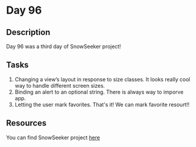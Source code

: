 # Day 96

## Description

Day 96 was a third day of SnowSeeker project!

## Tasks

1. Changing a view’s layout in response to size classes. It looks really cool way to handle different screen sizes.
2. Binding an alert to an optional string. There is always way to imporve app. 
3. Letting the user mark favorites. That's it! We can mark favorite resourt!!

## Resources

You can find SnowSeeker project [here](/Sources/SnowSeeker/)
